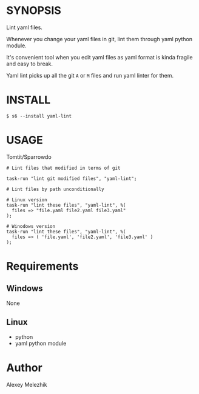 # SYNOPSIS

Lint yaml files.

Whenever you change your yaml files in git, lint them through yaml python module.

It's convenient tool when you edit yaml files as yaml format is kinda fragile and easy to break.

Yaml lint picks up all the git `A` or `M` files and run yaml linter for them.

# INSTALL

    $ s6 --install yaml-lint

# USAGE

Tomtit/Sparrowdo

    # Lint files that modified in terms of git

    task-run "lint git modified files", "yaml-lint";

    # Lint files by path unconditionally

    # Linux version
    task-run "lint these files", "yaml-lint", %(
      files => "file.yaml file2.yaml file3.yaml"
    );

    # Winodows version
    task-run "lint these files", "yaml-lint", %(
      files => ( 'file.yaml', 'file2.yaml', 'file3.yaml' )
    );

# Requirements

## Windows

None

## Linux

* python
* yaml python module

# Author

Alexey Melezhik

